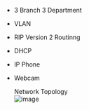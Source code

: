 - 3 Branch 3 Department
- VLAN
- RIP Version 2  Routinng
- DHCP
- IP Phone
- Webcam

  Network Topology<br>
  ![image](https://github.com/aumtitikarn/Logistic-Network-System/assets/139111183/edd04dcc-78c5-4a64-b227-e37400dc701c)
